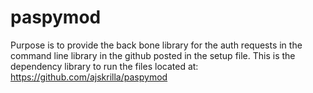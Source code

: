 # paspymod
Purpose is to provide the back bone library for the auth requests in the command line library in the github posted in the setup file. This is the dependency library to run the files located at: https://github.com/ajskrilla/paspymod

